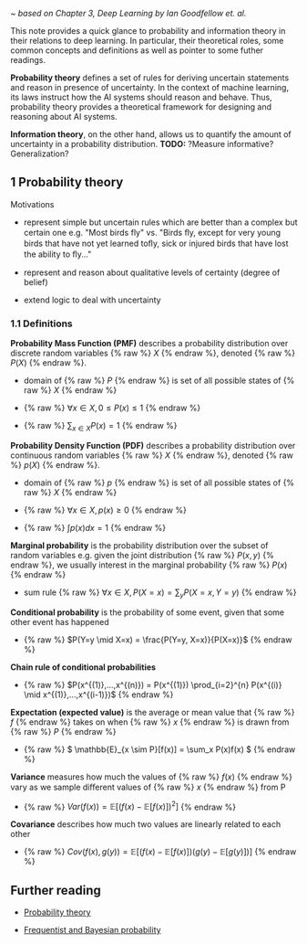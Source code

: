 *~ based on Chapter 3, Deep Learning by Ian Goodfellow et. al.*

This note provides a quick glance to probability and information theory in their relations to deep learning. In particular, their theoretical roles, some common concepts and definitions as well as pointer to some futher readings.

**Probability theory** defines a set of rules for deriving uncertain statements and reason in presence of uncertainty.  In the context of machine learning, its laws instruct how the AI systems should reason and behave. Thus, probability theory provides a theoretical framework for designing and reasoning about AI systems.

**Information theory**, on the other hand, allows us to quantify the amount of uncertainty in a probability distribution. **TODO:** ?Measure informative? Generalization?

## 1 Probability theory
Motivations

- represent simple but uncertain rules which are better than a complex but certain one e.g. "Most birds fly" vs. "Birds ﬂy, except for very young birds that have not yet learned toﬂy, sick or injured birds that have lost the ability to ﬂy..."

- represent and reason about qualitative levels of certainty (degree of belief)

- extend logic to deal with uncertainty

### 1.1 Definitions
**Probability Mass Function (PMF)** describes a probability distribution over discrete random variables {% raw %} $X$ {% endraw %}, denoted {% raw %} $P(X)$ {% endraw %}.

- domain of {% raw %} $P$ {% endraw %} is set of all possible states of {% raw %} $X$ {% endraw %}

- {% raw %} $\forall x \in X, 0 \leq P(x) \leq 1$ {% endraw %}

- {% raw %} $\sum_{x \in X} P(x) = 1$ {% endraw %}

**Probability Density Function (PDF)** describes a probability distribution over continuous random variables {% raw %} $X$ {% endraw %}, denoted {% raw %} $p(X)$ {% endraw %}.

- domain of {% raw %} $p$ {% endraw %} is set of all possible states of {% raw %} $X$ {% endraw %}

- {% raw %} $\forall x \in X, p(x) \geq 0$ {% endraw %}

- {% raw %} $\int p(x) dx = 1$ {% endraw %}

**Marginal probability** is the probability distribution over the subset of random variables e.g. given the joint distribution {% raw %} $P(x, y)$ {% endraw %}, we usually interest in the marginal probability {% raw %} $P(x)$ {% endraw %}

- sum rule {% raw %} $\forall x \in X, P(X=x) = \sum_{y} P(X=x, Y=y)$ {% endraw %}

**Conditional probability** is the probability of some event, given that some other event has happened

- {% raw %} $P(Y=y \mid X=x) = \frac{P(Y=y, X=x)}{P(X=x)}$ {% endraw %}

**Chain rule of conditional probabilities**

- {% raw %} $P(x^{(1)},...,x^{(n)}) = P(x^{(1)}) \prod_{i=2}^{n} P(x^{(i)} \mid x^{(1)},...,x^{(i-1)})$ {% endraw %}

**Expectation (expected value)** is the average or mean value that {% raw %} $f$ {% endraw %} takes on when {% raw %} $x$ {% endraw %} is drawn from {% raw %} $P$ {% endraw %}

- {% raw %} $ \mathbb{E}_{x \sim P}[f(x)] = \sum_x P(x)f(x) $ {% endraw %}

**Variance** measures how much the values of {% raw %} $f(x)$ {% endraw %} vary as we sample diﬀerent values of {% raw %} $x$ {% endraw %} from P

- {% raw %} $Var(f(x)) = \mathbb{E}[(f(x) - \mathbb{E}[f(x)])^{2}]$ {% endraw %}

**Covariance** describes how much two values are linearly related to each other

- {% raw %} $Cov(f(x), g(y)) = \mathbb{E}[(f(x) - \mathbb{E}[f(x)])(g(y) - \mathbb{E}[g(y)])]$ {% endraw %}

## Further reading

- [Probability theory](http://www.med.mcgill.ca/epidemiology/hanley/bios601/GaussianModel/JaynesProbabilityTheory.pdf)

- [Frequentist and Bayesian probability](https://core.ac.uk/download/pdf/7048428.pdf)